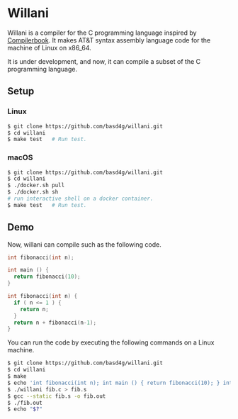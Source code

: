 # Willani

Willani is a compiler for the C programming language inspired by [Compilerbook](https://www.sigbus.info/compilerbook).
It makes AT&T syntax assembly language code for the machine of Linux on x86_64.

It is under development, and now, it can compile a subset of the C programming language.

## Setup

### Linux

```sh
$ git clone https://github.com/basd4g/willani.git
$ cd willani
$ make test   # Run test.
```

### macOS
```sh
$ git clone https://github.com/basd4g/willani.git
$ cd willani
$ ./docker.sh pull
$ ./docker.sh sh
# run interactive shell on a docker container.
$ make test   # Run test.
```

## Demo

Now, willani can compile such as the following code.

```fib.c
int fibonacci(int n);

int main () {
  return fibonacci(10);
}

int fibonacci(int n) {
  if ( n <= 1 ) {
    return n;
  }
  return n + fibonacci(n-1);
}
```

You can run the code by executing the following commands on a Linux machine.

```sh
$ git clone https://github.com/basd4g/willani.git
$ cd willani
$ make
$ echo 'int fibonacci(int n); int main () { return fibonacci(10); } int fibonacci(int n) { if ( n <= 1 ) { return n; } return n + fibonacci(n-1); }' > fib.c
$ ./willani fib.c > fib.s
$ gcc --static fib.s -o fib.out
$ ./fib.out
$ echo "$?"
```
